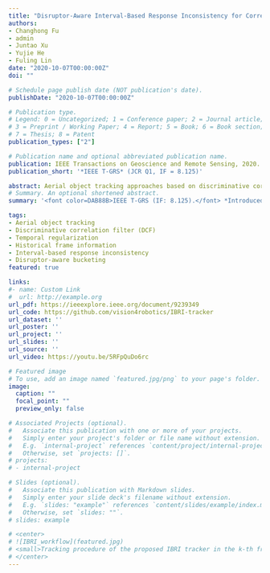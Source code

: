 ```yaml
---
title: "Disruptor-Aware Interval-Based Response Inconsistency for Correlation Filters in Real-Time Aerial Tracking"
authors:
- Changhong Fu
- admin
- Juntao Xu
- Yujie He
- Fuling Lin
date: "2020-10-07T00:00:00Z"
doi: ""

# Schedule page publish date (NOT publication's date).
publishDate: "2020-10-07T00:00:00Z"

# Publication type.
# Legend: 0 = Uncategorized; 1 = Conference paper; 2 = Journal article;
# 3 = Preprint / Working Paper; 4 = Report; 5 = Book; 6 = Book section;
# 7 = Thesis; 8 = Patent
publication_types: ["2"]

# Publication name and optional abbreviated publication name.
publication: IEEE Transactions on Geoscience and Remote Sensing, 2020. (JCR Q1, IF = 8.125)
publication_short: '*IEEE T-GRS* (JCR Q1, IF = 8.125)'

abstract: Aerial object tracking approaches based on discriminative correlation filter (DCF) have attracted wide attention in the tracking community due to their impressive progress recently. Many studies introduce temporal regularization into the DCF-based framework to achieve a more robust appearance model and further enhance the tracking performance. However, existing temporal regularization approaches usually utilize the information of two consecutive frames, which are not robust enough due to limited information. Although some methods attempt to incorporate abundant training samples and generally improve the tracking performance, these improvements are at the expense of significantly increased computing consumption. Besides, most existing methods introduce historical information directly without denoising, which means background noises are also introduced into the filter training and may degrade the tracking accuracy. To tackle the drawbacks mentioned above, this work proposes a novel aerial object tracking approach to exploit disruptor-aware interval-based response inconsistency, i.e., IBRI tracker. The proposed method is able to incorporate historical interval information by utilizing responses in the filter training process, thereby obtaining a robust tracking performance while maintaining the real-time speed. Moreover, to reduce the disruptions caused by similar object, partial occlusion, and other challenging scenes, a novel disruptor-aware scheme based on response bucketing is introduced to detect the disruptor and enforce a spatial penalty for the disruptive area around the tracked object. Exhausted experiments on multiple well-known challenging aerial tracking benchmarks demonstrate the accuracy and robustness of the proposed IBRI tracker against other 35 state-of-the-art trackers. With a real-time speed of ~32 frames per second on a single CPU, the proposed approach can be applied for typical aerial platforms to achieve aerial visual object tracking efficiently.
# Summary. An optional shortened abstract.
summary: '<font color=DAB88B>IEEE T-GRS (IF: 8.125).</font> *Introduced the interval response inconsistency and the disruptor-aware mechanism into correlation filters.*'

tags:
- Aerial object tracking
- Discriminative correlation filter (DCF)
- Temporal regularization
- Historical frame information
- Interval-based response inconsistency
- Disruptor-aware bucketing
featured: true

links:
#- name: Custom Link
#  url: http://example.org
url_pdf: https://ieeexplore.ieee.org/document/9239349
url_code: https://github.com/vision4robotics/IBRI-tracker
url_dataset: ''
url_poster: ''
url_project: ''
url_slides: ''
url_source: ''
url_video: https://youtu.be/5RFpQuDo6rc

# Featured image
# To use, add an image named `featured.jpg/png` to your page's folder. 
image:
  caption: ""
  focal_point: ""
  preview_only: false

# Associated Projects (optional).
#   Associate this publication with one or more of your projects.
#   Simply enter your project's folder or file name without extension.
#   E.g. `internal-project` references `content/project/internal-project/index.md`.
#   Otherwise, set `projects: []`.
# projects:
# - internal-project

# Slides (optional).
#   Associate this publication with Markdown slides.
#   Simply enter your slide deck's filename without extension.
#   E.g. `slides: "example"` references `content/slides/example/index.md`.
#   Otherwise, set `slides: ""`.
# slides: example

# <center>
# ![IBRI_workflow](featured.jpg)
# <small>Tracking procedure of the proposed IBRI tracker in the k-th frame. Historical interval responses are incorporated into the filter training phase after denoising by a novel disruptor-aware scheme based on response bucketing.</small>
# </center>
---
```


